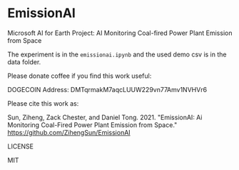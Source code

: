 
# EmissionAI

Microsoft AI for Earth Project: AI Monitoring Coal-fired Power Plant Emission from Space 

The experiment is in the `emissionai.ipynb` and the used demo csv is in the data folder.


Please donate coffee if you find this work useful:

DOGECOIN Address: DMTqrmakM7aqcLUUW229vn77Amv1NVHVr6

Please cite this work as:

Sun, Ziheng, Zack Chester, and Daniel Tong. 2021. "EmissionAI: Ai Monitoring Coal-Fired Power Plant Emission from Space."  https://github.com/ZihengSun/EmissionAI

LICENSE

MIT
